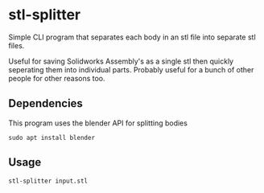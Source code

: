 # stl-splitter
Simple CLI program that separates each body in an stl file into separate stl files.

Useful for saving Solidworks Assembly's as a single stl then quickly seperating them into individual parts.
Probably useful for a bunch of other people for other reasons too.

## Dependencies
This program uses the blender API for splitting bodies
```
sudo apt install blender
```


## Usage
```
stl-splitter input.stl
```

